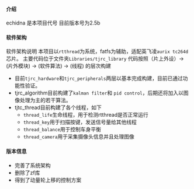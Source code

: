 
#### 介绍
echidna 是本项目代号 目前版本号为2.5b

#### 软件架构

软件架构说明
本项目以`rtthread`为系统，fatfs为辅助，适配英飞凌`aurix tc264d`芯片。
主要代码位于文件夹`Libraries/tjrc_library`
代码按照（片上外设）-> (片外模块) -> (软件算法) -> (线程) 的层次构建

* 目前`tjrc_hardware`和`tjrc_peripherals`两层以基本完成构建，目前已通过功能性验证。
* tjrc_algorithm目前构建了`kalman filter`和 `pid control`，后期还将加入以图像处理为主的若干算法。
* tjtc_thread目前构建了各个线程，如下
  * `thread_life`生命线程，用于检测rtthread是否正常运行
  * `thread_key`用于扫描按键，发送信号量给其他线程
  * `thread_balance`用于控制车身平衡
  * `thread_camera`用于采集摄像头信息并且处理图像

#### 版本信息

* 完善了系统架构
* 删除了zf库
* 得到了动量轮上移的控制方案
